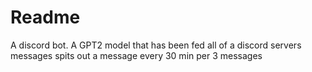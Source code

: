 # Readme

A discord bot. A GPT2 model that has been fed all of a discord servers messages spits out a message every 30 min per 3 messages
